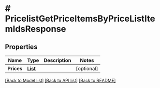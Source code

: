 # # PricelistGetPriceItemsByPriceListItemIdsResponse


## Properties 


Name | Type | Description | Notes
------------ | ------------- | ------------- | -------------
**Prices**| [**List<PricelistGetPriceListItem>**](PricelistGetPriceListItem.md) |   | [optional]


[[Back to Model list]](../../README.md#models) [[Back to API list]](../../README.md#endpoints) [[Back to README]](../../README.md)


